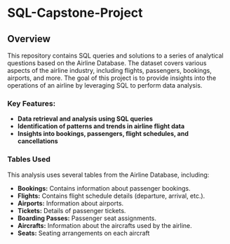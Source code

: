 # SQL-Capstone-Project

## Overview
This repository contains SQL queries and solutions to a series of analytical questions based on the Airline Database. The dataset covers various aspects of the airline industry, including flights, passengers, bookings, airports, and more. The goal of this project is to provide insights into the operations of an airline by leveraging SQL to perform data analysis.

### Key Features:
* **Data retrieval and analysis using SQL queries**
* **Identification of patterns and trends in airline flight data**
* **Insights into bookings, passengers, flight schedules, and cancellations**

### Tables Used
This analysis uses several tables from the Airline Database, including:

* **Bookings:** Contains information about passenger bookings.
* **Flights:** Contains flight schedule details (departure, arrival, etc.).
* **Airports:** Information about airports.
* **Tickets:** Details of passenger tickets.
* **Boarding Passes:** Passenger seat assignments.
* **Aircrafts:** Information about the aircrafts used by the airline.
* **Seats:** Seating arrangements on each aircraft

